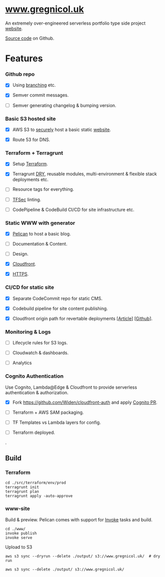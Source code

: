 # www.gregnicol.uk
An extremely over-engineered serverless portfolio type side project [website](http://www.gregnicol.uk).

[Source code](https://github.com/gregn610/www.gregnicol.uk/tree/main/src) on Github.

# Features 

### Github repo
 - [x] Using [branching](https://github.com/gregn610/www.gregnicol.uk/branches) etc. 
 - [x] Semver commit messages.
 - [ ] Semver generating changelog & bumping version.


### Basic S3 hosted site
 - [x] AWS S3 to [securely](https://github.com/gregn610/www.gregnicol.uk/blob/main/src/terraform/modules/www-site/templates/www-bucket-policy.json) host a basic static [website](http://www.gregnicol.uk). 
 - [x] Route 53 for DNS.


### Terraform + Terragrunt
 - [x] Setup [Terraform](https://github.com/gregn610/www.gregnicol.uk/tree/main/src/terraform/modules/www-site). 
 - [x] Terragrunt [DRY](https://github.com/gregn610/www.gregnicol.uk/blob/main/src/terraform/terragrunt.hcl), reusable modules, multi-environment & flexible stack deployments etc.
 - [ ] Resource tags for everything.
 - [ ] [TFSec](https://github.com/tfsec/tfsec) linting.
 - [ ] CodePipeline & CodeBuild CI/CD for site infrastructure etc. 


### Static WWW with generator
 - [x] [Pelican](https://blog.getpelican.com/) to host a basic blog.
 - [ ] Documentation & Content.
 - [ ] Design.
 - [x] [Cloudfront](d1sfgyi6drx6fe.cloudfront.net).
 - [x] [HTTPS](https://www.ssllabs.com/ssltest/analyze.html?d=www.gregnicol.uk).
 

### CI/CD for static site
 - [x] Separate CodeCommit repo for static CMS.
 - [x] Codebuild pipeline for site content publishing. 
 - [x] Cloudfront origin path for revertable deployments [[Article]({filename}/cloudfront-originpath.md)] [[Github](https://github.com/gregn610/www.gregnicol.uk/blob/main/src/terraform/modules/www-cicd/templates/buildspec.yml#L26-L35)]. 


### Monitoring & Logs
 - [ ] Lifecycle rules for S3 logs.
 - [ ] Cloudwatch & dashboards.
 - [ ] Analytics


### Cognito Authentication
Use Cognito, Lambda@Edge & Cloudfront to provide serverless authentication & authorization.

 - [x] Fork https://github.com/Widen/cloudfront-auth and apply [Cognito PR](https://github.com/Widen/cloudfront-auth/compare/master...gregn610:gn1-cognito).
 - [ ] Terraform + AWS SAM packaging.
 - [ ] TF Templates vs Lambda layers for config.
 - [ ] Terraform deployed.

 
.


## Build
### Terraform
```shell script
cd ./src/terraform/env/prod
terragrunt init
terragrunt plan
terragrunt apply -auto-approve

```

### www-site
Build & preview. Pelican comes with support for [Invoke](http://docs.pyinvoke.org/en/stable/) tasks and build.
```shell script
cd ./www/
invoke publish
invoke serve

```
Upload to S3
```shell script
aws s3 sync --dryrun --delete ./output/ s3://www.gregnicol.uk/  # dry run

aws s3 sync --delete ./output/ s3://www.gregnicol.uk/

```

